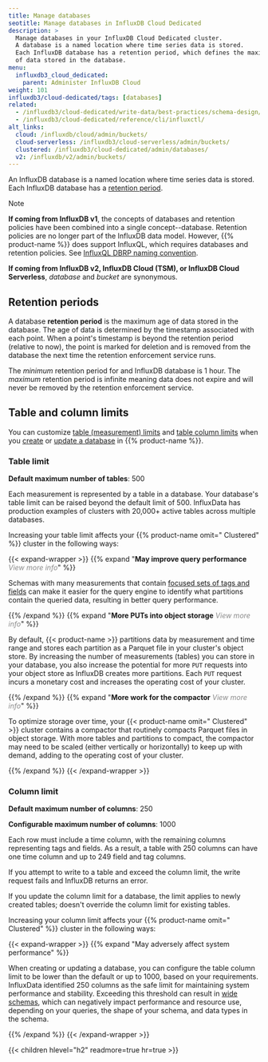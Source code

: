 ```yaml
---
title: Manage databases
seotitle: Manage databases in InfluxDB Cloud Dedicated
description: >
  Manage databases in your InfluxDB Cloud Dedicated cluster.
  A database is a named location where time series data is stored.
  Each InfluxDB database has a retention period, which defines the maximum age
  of data stored in the database.
menu:
  influxdb3_cloud_dedicated:
    parent: Administer InfluxDB Cloud
weight: 101
influxdb3/cloud-dedicated/tags: [databases]
related:
  - /influxdb3/cloud-dedicated/write-data/best-practices/schema-design/
  - /influxdb3/cloud-dedicated/reference/cli/influxctl/
alt_links:
  cloud: /influxdb/cloud/admin/buckets/
  cloud-serverless: /influxdb3/cloud-serverless/admin/buckets/
  clustered: /influxdb3/cloud-dedicated/admin/databases/
  v2: /influxdb/v2/admin/buckets/
---
```


An InfluxDB database is a named location where time series data is stored.
Each InfluxDB database has a [retention period](#retention-periods).

> [!Note]
> **If coming from InfluxDB v1**, the concepts of databases and retention policies
> have been combined into a single concept--database. Retention policies are no
> longer part of the InfluxDB data model.
> However, {{% product-name %}} does
> support InfluxQL, which requires databases and retention policies.
> See [InfluxQL DBRP naming convention](/influxdb3/cloud-dedicated/admin/databases/create/#influxql-dbrp-naming-convention).
> 
> **If coming from InfluxDB v2, InfluxDB Cloud (TSM), or InfluxDB Cloud Serverless**,
> _database_ and _bucket_ are synonymous.

## Retention periods

A database **retention period** is the maximum age of data stored in the database.
The age of data is determined by the timestamp associated with each point.
When a point's timestamp is beyond the retention period (relative to now), the
point is marked for deletion and is removed from the database the next time the
retention enforcement service runs.

The _minimum_ retention period for and InfluxDB database is 1 hour.
The _maximum_ retention period is infinite meaning data does not expire and will
never be removed by the retention enforcement service.

## Table and column limits

You can customize [table (measurement) limits](#table-limit) and
[table column limits](#column-limit) when you
[create](#create-a-database) or
[update a database](#update-a-database) in {{% product-name %}}.

### Table limit

**Default maximum number of tables**: 500

Each measurement is represented by a table in a database.
Your database's table limit can be raised beyond the default limit of 500.
InfluxData has production examples of clusters with 20,000+ active tables across
multiple databases.

Increasing your table limit affects your {{% product-name omit=" Clustered" %}}
cluster in the following ways:

{{< expand-wrapper >}}
{{% expand "**May improve query performance** <em style='opacity:.5;font-weight:normal;'>View more info</em>" %}}

Schemas with many measurements that contain
[focused sets of tags and fields](/influxdb3/cloud-dedicated/write-data/best-practices/schema-design/#design-for-performance)
can make it easier for the query engine to
identify what partitions contain the queried data, resulting in better
query performance.

{{% /expand %}}
{{% expand "**More PUTs into object storage** <em style='opacity:.5;font-weight:normal;'>View more info</em>" %}}

By default, {{< product-name >}} partitions
data by measurement and time range and stores each partition as a Parquet
file in your cluster's object store. By increasing the number of measurements
(tables) you can store in your database, you also increase the potential for
more `PUT` requests into your object store as InfluxDB creates more partitions.
Each `PUT` request incurs a monetary cost and increases the operating cost of
your cluster.

{{% /expand %}}
{{% expand "**More work for the compactor** <em style='opacity:.5;font-weight:normal;'>View more info</em>" %}}

To optimize storage over time, your {{< product-name omit=" Clustered" >}}
cluster contains a compactor that routinely compacts Parquet files in object storage.
With more tables and partitions to compact, the compactor may need to be scaled
(either vertically or horizontally) to keep up with demand, adding to the
operating cost of your cluster.

{{% /expand %}}
{{< /expand-wrapper >}}

### Column limit

**Default maximum number of columns**: 250

**Configurable maximum number of columns**: 1000

Each row must include a time column, with the remaining columns representing
tags and fields.
As a result, a table with 250 columns can have one time column and up to
249 field and tag columns.

If you attempt to write to a table and exceed the column limit, the write
request fails and InfluxDB returns an error.

If you update the column limit for a database, the limit applies to newly
created tables; doesn't override the column limit for existing tables.

Increasing your column limit affects your {{% product-name omit=" Clustered" %}}
cluster in the following ways:

{{< expand-wrapper >}}
{{% expand "May adversely affect system performance" %}}

When creating or updating a database, you can configure the table column limit to be
lower than the default or up to 1000, based on your requirements.
InfluxData identified 250 columns as the safe limit for maintaining system
performance and stability.
Exceeding this threshold can result in
[wide schemas](/influxdb3/cloud-dedicated/write-data/best-practices/schema-design/#avoid-wide-schemas),
which can negatively impact performance and resource use,
depending on your queries, the shape of your schema, and data types in the schema.

{{% /expand %}}
{{< /expand-wrapper >}}

{{< children hlevel="h2" readmore=true hr=true >}}
